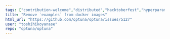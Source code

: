 ```yaml
---
tags: ["contribution-welcome","distributed","hacktoberfest","hyperparameter-optimization","machine-learning","parallel","python"]
title: "Remove `examples` from docker images"
html_url: "https://github.com/optuna/optuna/issues/5127"
user: "toshihikoyanase"
repo: "optuna/optuna"
---
```


